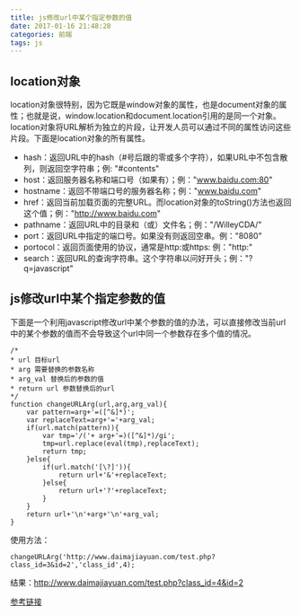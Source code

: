 ```yaml
---
title: js修改url中某个指定参数的值
date: 2017-01-16 21:48:28
categories: 前端
tags: js
---
```


## location对象

location对象很特别，因为它既是window对象的属性，也是document对象的属性；也就是说，window.location和document.location引用的是同一个对象。location对象将URL解析为独立的片段，让开发人员可以通过不同的属性访问这些片段。下面是location对象的所有属性。

* hash：返回URL中的hash（#号后跟的零或多个字符），如果URL中不包含散列，则返回空字符串；例: "#contents"
* host：返回服务器名称和端口号（如果有）；例："www.baidu.com:80"
* hostname：返回不带端口号的服务器名称；例："www.baidu.com"
* href：返回当前加载页面的完整URL。而location对象的toString()方法也返回这个值；例："http://www.baidu.com"
* pathname：返回URL中的目录和（或）文件名；例："/WilleyCDA/"
* port：返回URL中指定的端口号。如果没有则返回空串。例："8080"
* portocol：返回页面使用的协议，通常是http:或https:  例："http:"
* search：返回URL的查询字符串。这个字符串以问好开头；例："?q=javascript"

## js修改url中某个指定参数的值

下面是一个利用javascript修改url中某个参数的值的办法，可以直接修改当前url中的某个参数的值而不会导致这个url中同一个参数存在多个值的情况。

    /*
    * url 目标url
    * arg 需要替换的参数名称
    * arg_val 替换后的参数的值
    * return url 参数替换后的url
    */
    function changeURLArg(url,arg,arg_val){
        var pattern=arg+'=([^&]*)';
        var replaceText=arg+'='+arg_val;
        if(url.match(pattern)){
            var tmp='/('+ arg+'=)([^&]*)/gi';
            tmp=url.replace(eval(tmp),replaceText);
            return tmp;
        }else{
            if(url.match('[\?]')){
                return url+'&'+replaceText;
            }else{
                return url+'?'+replaceText;
            }
        }
        return url+'\n'+arg+'\n'+arg_val;
    }

使用方法：

    changeURLArg('http://www.daimajiayuan.com/test.php?class_id=3&id=2','class_id',4);

结果：http://www.daimajiayuan.com/test.php?class_id=4&id=2

[参考链接](http://www.daimajiayuan.com/sitejs-17226-1.html)
